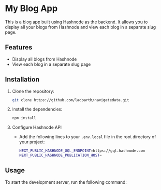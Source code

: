 # My Blog App

This is a blog app built using Hashnode as the backend. It allows you to display all your blogs from Hashnode and view each blog in a separate slug page.

## Features

- Display all blogs from Hashnode
- View each blog in a separate slug page

## Installation

1. Clone the repository:

   ```bash
   git clone https://github.com/ladparth/navigatedata.git
   ```

2. Install the dependencies:

   ```bash
   npm install
   ```

3. Configure Hashnode API

   - Add the following lines to your `.env.local` file in the root directory of your project:

     ```bash
     NEXT_PUBLIC_HASHNODE_GQL_ENDPOINT=https://gql.hashnode.com
     NEXT_PUBLIC_HASHNODE_PUBLICATION_HOST=
     ```

## Usage

To start the development server, run the following command:
